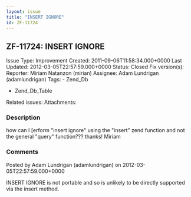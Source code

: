 ```yaml
---
layout: issue
title: "INSERT IGNORE"
id: ZF-11724
---
```


ZF-11724: INSERT IGNORE
-----------------------

 Issue Type: Improvement Created: 2011-09-06T11:58:34.000+0000 Last Updated: 2012-03-05T22:57:59.000+0000 Status: Closed Fix version(s): 
 Reporter:  Miriam Natanzon (mirian)  Assignee:  Adam Lundrigan (adamlundrigan)  Tags: - Zend\_Db
- Zend\_Db\_Table
 
 Related issues: 
 Attachments: 
### Description

how can I [erform "insert ignore" using the "insert" zend function and not the general "query" function??? thanks! Miriam

 

 

### Comments

Posted by Adam Lundrigan (adamlundrigan) on 2012-03-05T22:57:59.000+0000

INSERT IGNORE is not portable and so is unlikely to be directly supported via the insert method.

 

 